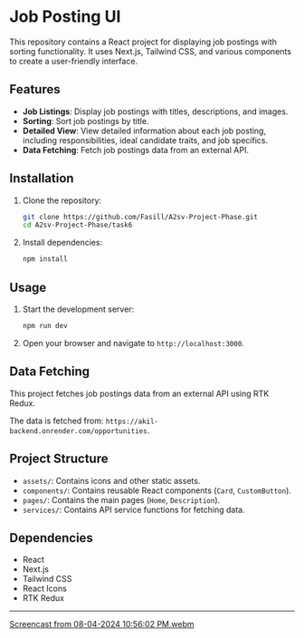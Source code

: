 
# Job Posting UI

This repository contains a React project for displaying job postings with sorting functionality. It uses Next.js, Tailwind CSS, and various components to create a user-friendly interface.

## Features

- **Job Listings**: Display job postings with titles, descriptions, and images.
- **Sorting**: Sort job postings by title.
- **Detailed View**: View detailed information about each job posting, including responsibilities, ideal candidate traits, and job specifics.
- **Data Fetching**: Fetch job postings data from an external API.

## Installation

1. Clone the repository:
   ```bash
   git clone https://github.com/Fasill/A2sv-Project-Phase.git
   cd A2sv-Project-Phase/task6
   ```

2. Install dependencies:
   ```bash
   npm install
   ```

## Usage

1. Start the development server:
   ```bash
   npm run dev
   ```

2. Open your browser and navigate to `http://localhost:3000`.

## Data Fetching

This project fetches job postings data from an external API using RTK Redux.

The data is fetched from: `https://akil-backend.onrender.com/opportunities`.

## Project Structure

- `assets/`: Contains icons and other static assets.
- `components/`: Contains reusable React components (`Card`, `CustomButton`).
- `pages/`: Contains the main pages (`Home`, `Description`).
- `services/`: Contains API service functions for fetching data.

## Dependencies

- React
- Next.js
- Tailwind CSS
- React Icons
- RTK Redux

---
[Screencast from 08-04-2024 10:56:02 PM.webm](https://github.com/user-attachments/assets/287b497f-3029-4c37-b5ee-a120327afece)
